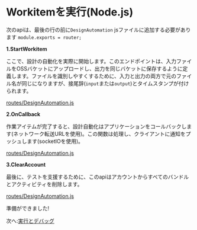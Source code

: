 # Workitemを実行(Node.js)

次のapiは、最後の行の前に`DesignAutomation` jsファイルに追加する必要があります `module.exports = router;`

**1\.StartWorkitem**

ここで、設計の自動化を実際に開始します。このエンドポイントは、入力ファイルをOSSバケットにアップロードし、出力を同じバケットに保存するように定義します。ファイルを識別しやすくするために、入力と出力の両方で元のファイル名が同じになりますが、接尾辞(`input`または`output`)とタイムスタンプが付けられます。 

[routes/DesignAutomation.js](_snippets/modifymodels/node/routes/DesignAutomation.4.js ':include :type=code javascript')

**2\.OnCallback**

作業アイテムが完了すると、設計自動化はアプリケーションをコールバックします(ネットワーク転送URLを使用)。この関数は処理し、クライアントに通知をプッシュします(socketIOを使用)。

[routes/DesignAutomation.js](_snippets/modifymodels/node/routes/DesignAutomation.5.js ':include :type=code javascript')

**3\.ClearAccount**

最後に、テストを支援するために、このapiはアカウントからすべてのバンドルとアクティビティを削除します。

[routes/DesignAutomation.js](_snippets/modifymodels/node/routes/DesignAutomation.6.js ':include :type=code javascript')

準備ができました!

次へ:[実行とデバッグ](/ja_jp/environment/rundebug/2legged_da)